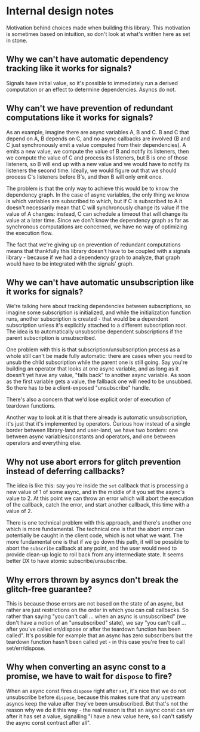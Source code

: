 # Internal design notes

Motivation behind choices made when building this library. This motivation is sometimes based on intuition, so don't look at what's written here as set in stone.

## Why we can't have automatic dependency tracking like it works for signals?

Signals have initial value, so it's possible to immediately run a derived computation or an effect to determine dependencies. Asyncs do not.

## Why can't we have prevention of redundant computations like it works for signals?

As an example, imagine there are async variables A, B and C. B and C that depend on A, B depends on C, and no async callbacks are involved (B and C just synchronously emit a value computed from their dependencies). A emits a new value, we compute the value of B and notify its listeners, then we compute the value of C and process its listeners, but B is one of those listeners, so B will end up with a new value and we would have to notify its listeners the second time. Ideally, we would figure out that we should process C's listeners before B's, and then B will only emit once.

The problem is that the only way to achieve this would be to know the dependency graph. In the case of async variables, the only thing we know is which variables are subscribed to which, but if C is subscribed to A it doesn't necessarily mean that C will synchronously change its value if the value of A changes: instead, C can schedule a timeout that will change its value at a later time. Since we don't know the dependency graph as far as synchronous computations are concerned, we have no way of optimizing the execution flow.

The fact that we're giving up on prevention of redundant computations means that thankfully this library doesn't have to be coupled with a signals library - because if we had a dependency graph to analyze, that graph would have to be integrated with the signals' graph.

## Why we can't have automatic unsubscription like it works for signals?

We're talking here about tracking dependencies between subscriptions, so imagine some subscription is initialized, and while the initialization function runs, another subscription is created - that would be a dependent subscription unless it's explicitly attached to a different subscription root. The idea is to automatically unsubscribe dependent subscriptions if the parent subscription is unsubscribed.

One problem with this is that subscription/unsubscription process as a whole still can't be made fully automatic: there are cases when you need to unsub the child subscription while the parent one is still going. Say you're building an operator that looks at one async variable, and as long as it doesn't yet have any value, "falls back" to another async variable. As soon as the first variable gets a value, the fallback one will need to be unsubbed. So there has to be a client-exposed "unsubscribe" handle.

There's also a concern that we'd lose explicit order of execution of teardown functions.

Another way to look at it is that there already is automatic unsubscription, it's just that it's implemented by operators. Curious how instead of a single border between library-land and user-land, we have two borders: one between async variables/constants and operators, and one between operators and everything else.

## Why not use abort errors for glitch prevention instead of deferring callbacks?

The idea is like this: say you're inside the `set` callback that is processing a new value of 1 of some async, and in the middle of it you set the async's value to 2. At this point we can throw an error which will abort the execution of the callback, catch the error, and start another callback, this time with a value of 2.

There is one technical problem with this approach, and there's another one which is more fundamental. The technical one is that the abort error can potentially be caught in the client code, which is not what we want. The more fundamental one is that if we go down this path, it will be possible to abort the `subscribe` callback at any point, and the user would need to provide clean-up logic to roll back from any intermediate state. It seems better DX to have atomic subscribe/unsubscribe.

## Why errors thrown by asyncs don't break the glitch-free guarantee?

This is because those errors are not based on the state of an async, but rather are just restrictions on the order in which you can call callbacks. So rather than saying "you can't call ... when an async is unsubscribed" (we don't have a notion of an "unsubscribed" state), we say "you can't call ... after you've called err/dispose or after the teardown function has been called". It's possible for example that an async has zero subscribers but the teardown function hasn't been called yet - in this case you're free to call set/err/dispose.

## Why when converting an async const to a promise, we have to wait for `dispose` to fire?

When an async const fires `dispose` right after `set`, it's nice that we do not unsubscribe before `dispose`, because this makes sure that any upstream asyncs keep the value after they've been unsubscribed. But that's not the reason why we do it this way - the real reason is that an async const can err after it has set a value, signalling "I have a new value here, so I can't satisfy the async const contract after all".
